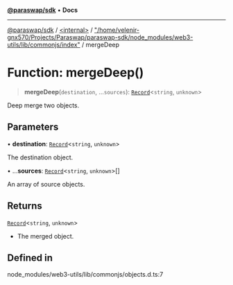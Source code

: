 [**@paraswap/sdk**](../../../../README.md) • **Docs**

***

[@paraswap/sdk](../../../../globals.md) / [\<internal\>](../../../README.md) / ["/home/velenir-gnx570/Projects/Paraswap/paraswap-sdk/node\_modules/web3-utils/lib/commonjs/index"](../README.md) / mergeDeep

# Function: mergeDeep()

> **mergeDeep**(`destination`, ...`sources`): [`Record`](../../../type-aliases/Record.md)\<`string`, `unknown`\>

Deep merge two objects.

## Parameters

• **destination**: [`Record`](../../../type-aliases/Record.md)\<`string`, `unknown`\>

The destination object.

• ...**sources**: [`Record`](../../../type-aliases/Record.md)\<`string`, `unknown`\>[]

An array of source objects.

## Returns

[`Record`](../../../type-aliases/Record.md)\<`string`, `unknown`\>

- The merged object.

## Defined in

node\_modules/web3-utils/lib/commonjs/objects.d.ts:7
